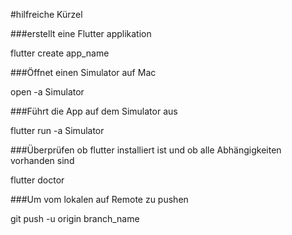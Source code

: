#hilfreiche Kürzel

###erstellt eine Flutter applikation

flutter create app_name

###Öffnet einen Simulator auf Mac

open -a Simulator

###Führt die App auf dem Simulator aus

flutter run -a Simulator

###Überprüfen ob flutter installiert ist und ob alle Abhängigkeiten vorhanden sind

flutter doctor

###Um vom lokalen auf Remote zu pushen 

git push -u origin branch_name
